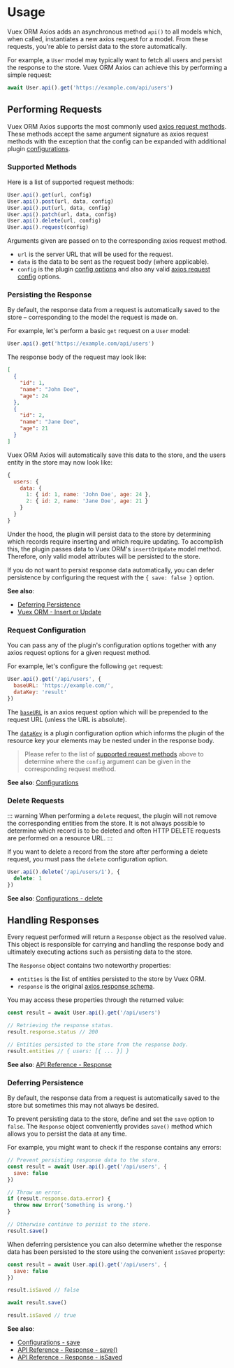 # Usage

Vuex ORM Axios adds an asynchronous method `api()` to all models which, when called, instantiates a new axios request for a model. From these requests, you're able to persist data to the store automatically.

For example, a `User` model may typically want to fetch all users and persist the response to the store. Vuex ORM Axios can achieve this by performing a simple request:

```js
await User.api().get('https://example.com/api/users')
```


## Performing Requests

Vuex ORM Axios supports the most commonly used [axios request methods](https://github.com/axios/axios#request-method-aliases). These methods accept the same argument signature as axios request methods with the exception that the config can be expanded with additional plugin [configurations](./configurations.md).


### Supported Methods

Here is a list of supported request methods:

```js
User.api().get(url, config)
User.api().post(url, data, config)
User.api().put(url, data, config)
User.api().patch(url, data, config)
User.api().delete(url, config)
User.api().request(config)
```

Arguments given are passed on to the corresponding axios request method.

- `url` is the server URL that will be used for the request.
- `data` is the data to be sent as the request body (where applicable).
- `config` is the plugin [config options](./configurations.md) and also any valid [axios request config](https://github.com/axios/axios#request-config) options.


### Persisting the Response

By default, the response data from a request is automatically saved to the store – corresponding to the model the request is made on.

For example, let's perform a basic `get` request on a `User` model:

```js
User.api().get('https://example.com/api/users')
```

The response body of the request may look like:

```json
[
  {
    "id": 1,
    "name": "John Doe",
    "age": 24
  },
  {
    "id": 2,
    "name": "Jane Doe",
    "age": 21
  }
]
```

Vuex ORM Axios will automatically save this data to the store, and the users entity in the store may now look like:

```js
{
  users: {
    data: {
      1: { id: 1, name: 'John Doe', age: 24 },
      2: { id: 2, name: 'Jane Doe', age: 21 }
    }
  }
}
```

Under the hood, the plugin will persist data to the store by determining which records require inserting and which require updating. To accomplish this, the plugin passes data to Vuex ORM's `insertOrUpdate` model method. Therefore, only valid model attributes will be persisted to the store.

If you do not want to persist response data automatically, you can defer persistence by configuring the request with the `{ save: false }` option.

**See also**:

- [Deferring Persistence](#deferring-persistence)
- [Vuex ORM - Insert or Update](https://vuex-orm.org/guide/data/inserting-and-updating.html#insert-or-update)


### Request Configuration

You can pass any of the plugin's configuration options together with any axios request options for a given request method.

For example, let's configure the following `get` request:

```js
User.api().get('/api/users', {
  baseURL: 'https://example.com/',
  dataKey: 'result'
})
```

The [`baseURL`](https://github.com/axios/axios#request-config) is an axios request option which will be prepended to the request URL (unless the URL is absolute).

The [`dataKey`](./configurations.md#datakey) is a plugin configuration option which informs the plugin of the resource key your elements may be nested under in the response body.

> Please refer to the list of [supported request methods](#supported-methods) above to determine where the `config` argument can be given in the corresponding request method.

**See also**: [Configurations](./configurations.md)


### Delete Requests

::: warning
When performing a `delete` request, the plugin will not remove the corresponding entities from the store. It is not always possible to determine which record is to be deleted and often HTTP DELETE requests are performed on a resource URL.
:::

If you want to delete a record from the store after performing a delete request, you must pass the `delete` configuration option.

```js
User.api().delete('/api/users/1'), {
  delete: 1
})
```

**See also**: [Configurations - delete](./configurations.md#delete)


## Handling Responses

Every request performed will return a `Response` object as the resolved value. This object is responsible for carrying and handling the response body and ultimately executing actions such as persisting data to the store.

The `Response` object contains two noteworthy properties:

- `entities` is the list of entities persisted to the store by Vuex ORM.
- `response` is the original [axios response schema](https://github.com/axios/axios#response-schema).

You may access these properties through the returned value:

```js
const result = await User.api().get('/api/users')

// Retrieving the response status.
result.response.status // 200

// Entities persisted to the store from the response body.
result.entities // { users: [{ ... }] }
```

**See also**: [API Reference - Response](../api/response.md)


### Deferring Persistence

By default, the response data from a request is automatically saved to the store but sometimes this may not always be desired.

To prevent persisting data to the store, define and set the `save` option to `false`. The `Response` object conveniently provides `save()` method which allows you to persist the data at any time.

For example, you might want to check if the response contains any errors:

```js
// Prevent persisting response data to the store.
const result = await User.api().get('/api/users', {
  save: false
})

// Throw an error.
if (result.response.data.error) {
  throw new Error('Something is wrong.')
}

// Otherwise continue to persist to the store.
result.save()
```

When deferring persistence you can also determine whether the response data has been persisted to the store using the convenient `isSaved` property:

```js
const result = await User.api().get('/api/users', {
  save: false
})

result.isSaved // false

await result.save()

result.isSaved // true
```

**See also**:

- [Configurations - save](./configurations.md#save)
- [API Reference - Response - save()](../api/response.md#save)
- [API Reference - Response - isSaved](../api/response.md#issaved)
